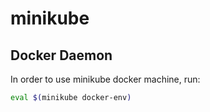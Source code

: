 # minikube

## Docker Daemon
In order to use minikube docker machine, run:
```bash
eval $(minikube docker-env)
```
